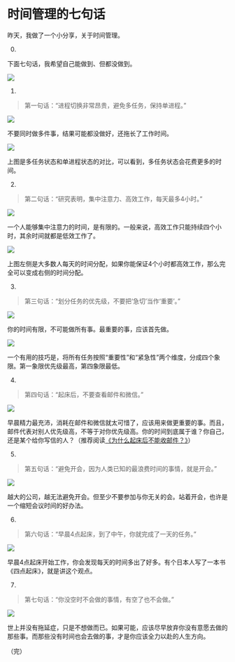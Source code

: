 # 时间管理的七句话

昨天，我做了一个小分享，关于时间管理。

0.

下面七句话，我希望自己能做到、但都没做到。

![](http://www.ruanyifeng.com/blogimg/asset/2016/bg2016051301.png)

1.

> 第一句话：“进程切换非常昂贵，避免多任务，保持单进程。”

![](http://www.ruanyifeng.com/blogimg/asset/2016/bg2016051302.png)

不要同时做多件事，结果可能都没做好，还拖长了工作时间。

![](http://www.ruanyifeng.com/blogimg/asset/2016/bg2016051303.png)

上图是多任务状态和单进程状态的对比，可以看到，多任务状态会花费更多的时间。

2.

> 第二句话：“研究表明，集中注意力、高效工作，每天最多4小时。”

![](http://www.ruanyifeng.com/blogimg/asset/2016/bg2016051304.png)

一个人能够集中注意力的时间，是有限的。一般来说，高效工作只能持续四个小时，其余时间就都是低效工作了。

![](http://www.ruanyifeng.com/blogimg/asset/2016/bg2016051305.png)

上图左侧是大多数人每天的时间分配，如果你能保证4个小时都高效工作，那么完全可以变成右侧的时间分配。

3.

> 第三句话：“划分任务的优先级，不要把‘急切’当作‘重要’。”

![](http://www.ruanyifeng.com/blogimg/asset/2016/bg2016051306.png)

你的时间有限，不可能做所有事。最重要的事，应该首先做。

![](http://www.ruanyifeng.com/blogimg/asset/2016/bg2016051307.png)

一个有用的技巧是，将所有任务按照“重要性”和“紧急性”两个维度，分成四个象限。第一象限优先级最高，第四象限最低。

4.

> 第四句话：“起床后，不要查看邮件和微信。”

![](http://www.ruanyifeng.com/blogimg/asset/2016/bg2016051308.png)

早晨精力最充沛，消耗在邮件和微信就太可惜了，应该用来做更重要的事。而且，邮件代表对别人优先级高，不等于对你优先级高。你的时间到底属于谁？你自己，还是某个给你写信的人？（推荐阅读[《为什么起床后不能收邮件？》](http://www.ruanyifeng.com/blog/2011/01/never_check_email_first_thing_in_the_morning.html)）

5.

> 第五句话：“避免开会，因为人类已知的最浪费时间的事情，就是开会。”

![](http://www.ruanyifeng.com/blogimg/asset/2016/bg2016051309.png)

越大的公司，越无法避免开会。但至少不要参加与你无关的会。站着开会，也许是一个缩短会议时间的好办法。

6.

> 第六句话：“早晨4点起床，到了中午，你就完成了一天的任务。”

![](http://www.ruanyifeng.com/blogimg/asset/2016/bg2016051310.png)

早晨4点起床开始工作，你会发现每天的时间多出了好多。有个日本人写了一本书《四点起床》，就是讲这个观点。

7.

> 第七句话：“你没空时不会做的事情，有空了也不会做。”

![](http://www.ruanyifeng.com/blogimg/asset/2016/bg2016051311.png)

世上并没有拖延症，只是不想做而已。如果可能，应该尽早放弃你没有意愿去做的那些事。而那些没有时间也会去做的事，才是你应该全力以赴的人生方向。 

（完）
